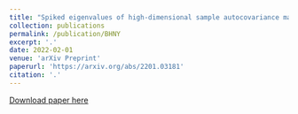 ```yaml
---
title: "Spiked eigenvalues of high-dimensional sample autocovariance matrices: CLT and applications"
collection: publications
permalink: /publication/BHNY
excerpt: '.'
date: 2022-02-01
venue: 'arXiv Preprint'
paperurl: 'https://arxiv.org/abs/2201.03181'
citation: '.'
---
```

[//]: # (This paper is about the number 1. The number 2 is left for future work.)

[Download paper here](https://arxiv.org/pdf/2201.03181)

[//]: # (Recommended citation: Your Name, You. 2009. "Paper Title Number 1." <i>Journal 1</i>. 11.) 
